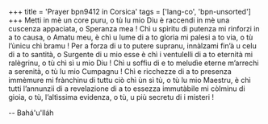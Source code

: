 +++
title = 'Prayer bpn9412 in Corsica'
tags = ['lang-co', 'bpn-unsorted']
+++
Metti in mè un core puru, o tù lu mio Diu è raccendi in mè una cuscenza appaciata, o Speranza mea ! Chì u spìritu di putenza mi rinforzi in a to causa, o Amatu meu, è chì u lume di a to gloria mi palesi a to via, o tù l’ùnicu chì bramu ! Per a forza di u to putere supranu, innàlzami fin’à u celu di a to santità, o Surgente di u mio esse è chì i ventulelli di a to eternità mi ralègrinu, o tù chì sì u mio Diu ! Chì u soffiu di e to meludìe eterne m’arrechi a serenità, o tù lu mio Cumpagnu ! Chì e ricchezze di a to presenza immèmure mi frànchinu di tuttu ciò chì ùn sì tù, o tù lu mio Maestru, è chì tutti l’annunzii di a revelazione di a to essezza immutàbile mi còlminu di gioia, o tù, l’altìssima evidenza, o tù, u più secretu di i misteri !

-- Bahá'u'lláh
